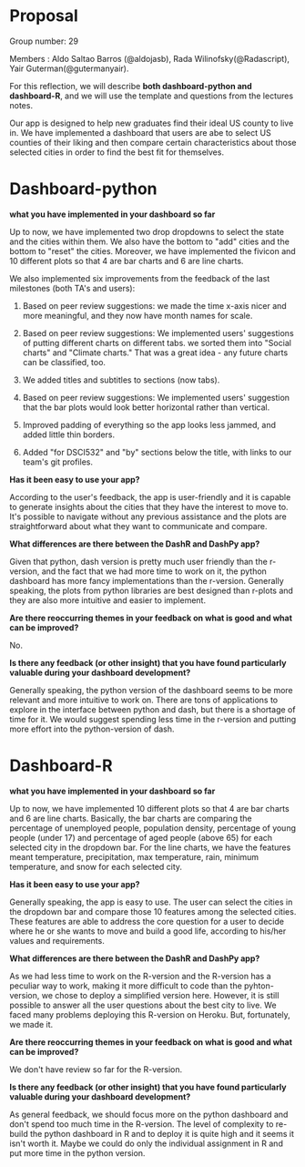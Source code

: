 # Proposal

Group number: 29

Members : Aldo Saltao Barros (\@aldojasb), Rada Wilinofsky(\@Radascript), Yair Guterman(\@gutermanyair).

For this reflection, we will describe **both dashboard-python and dashboard-R**, and we will use the template and questions from the lectures notes.

Our app is designed to help new graduates find their ideal US county to live in. We have implemented a dashboard that users are abe to select US counties of their liking and then compare certain characteristics about those selected cities in order to find the best fit for themselves.


# Dashboard-python

**what you have implemented in your dashboard so far** 

Up to now, we have implemented two drop dropdowns to select the state and the cities within them. We also have the bottom to "add" cities and the bottom to "reset" the cities. Moreover, we have implemented the fivicon and 10 different plots so that 4 are bar charts and 6 are line charts.

We also implemented six improvements from the feedback of the last milestones (both TA's and users):

1.  Based on peer review suggestions: we made the time x-axis nicer and more meaningful, and they now have month names for scale.

2.  Based on peer review suggestions: We implemented users' suggestions of putting different charts on different tabs. we sorted them into "Social charts" and "Climate charts." That was a great idea - any future charts can be classified, too.

3.  We added titles and subtitles to sections (now tabs).

4.  Based on peer review suggestions: We implemented users' suggestion that the bar plots would look better horizontal rather than vertical.

5.  Improved padding of everything so the app looks less jammed, and added little thin borders.

6.  Added "for DSCI532" and "by" sections below the title, with links to our team's git profiles.

**Has it been easy to use your app?**

According to the user's feedback, the app is user-friendly and it is capable to generate insights about the cities that they have the interest to move to. It's possible to navigate without any previous assistance and the plots are straightforward about what they want to communicate and compare.

**What differences are there between the DashR and DashPy app?**

Given that python, dash version is pretty much user friendly than the r-version, and the fact that we had more time to work on it, the python dashboard has more fancy implementations than the r-version. Generally speaking, the plots from python libraries are best designed than r-plots and they are also more intuitive and easier to implement.

**Are there reoccurring themes in your feedback on what is good and what can be improved?**

No.

**Is there any feedback (or other insight) that you have found particularly valuable during your dashboard development?**

Generally speaking, the python version of the dashboard seems to be more relevant and more intuitive to work on. There are tons of applications to explore in the interface between python and dash, but there is a shortage of time for it. We would suggest spending less time in the r-version and putting more effort into the python-version of dash.

# Dashboard-R

**what you have implemented in your dashboard so far**

Up to now, we have implemented 10 different plots so that 4 are bar charts and 6 are line charts. Basically, the bar charts are comparing the percentage of unemployed people, population density, percentage of young people (under 17) and percentage of aged people (above 65) for each selected city in the dropdown bar. For the line charts, we have the features meant temperature, precipitation, max temperature, rain, minimum temperature, and snow for each selected city.

**Has it been easy to use your app?**

Generally speaking, the app is easy to use. The user can select the cities in the dropdown bar and compare those 10 features among the selected cities. These features are able to address the core question for a user to decide where he or she wants to move and build a good life, according to his/her values and requirements.

**What differences are there between the DashR and DashPy app?**

As we had less time to work on the R-version and the R-version has a peculiar way to work, making it more difficult to code than the pyhton-version, we chose to deploy a simplified version here. However, it is still possible to answer all the user questions about the best city to live. We faced many problems deploying this R-version on Heroku. But, fortunately, we made it.

**Are there reoccurring themes in your feedback on what is good and what can be improved?**

We don't have review so far for the R-version.

**Is there any feedback (or other insight) that you have found particularly valuable during your dashboard development?**

As general feedback, we should focus more on the python dashboard and don't spend too much time in the R-version. The level of complexity to re-build the python dashboard in R and to deploy it is quite high and it seems it isn't worth it. Maybe we could do only the individual assignment in R and put more time in the python version.
